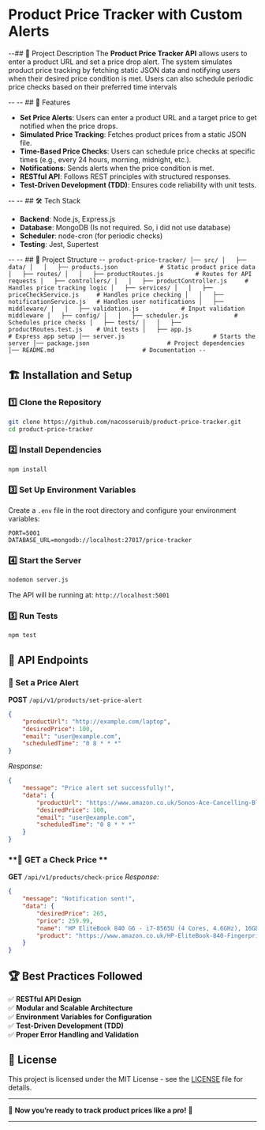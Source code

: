 # Product Price Tracker with Custom Alerts

--## 📌 Project Description
The **Product Price Tracker API** allows users to enter a product URL and set a price drop alert. The system simulates product price tracking by fetching static JSON data and notifying users when their desired price condition is met. Users can also schedule periodic price checks based on their preferred time intervals

--
-- ## 🚀 Features
- **Set Price Alerts**: Users can enter a product URL and a target price to get notified when the price drops.
- **Simulated Price Tracking**: Fetches product prices from a static JSON file.
- **Time-Based Price Checks**: Users can schedule price checks at specific times (e.g., every 24 hours, morning, midnight, etc.).
- **Notifications**: Sends alerts when the price condition is met.
- **RESTful API**: Follows REST principles with structured responses.
- **Test-Driven Development (TDD)**: Ensures code reliability with unit tests.

--
-- ## 🛠️ Tech Stack
- **Backend**: Node.js, Express.js
- **Database**: MongoDB (Is not required. So, i did not use database)
- **Scheduler**: node-cron (for periodic checks)
- **Testing**: Jest, Supertest

--
-- ## 📂 Project Structure
--```
product-price-tracker/
│── src/
│   ├── data/
│   │   ├── products.json            # Static product price data
│   ├── routes/
│   │   ├── productRoutes.js         # Routes for API requests
│   ├── controllers/
│   │   ├── productController.js     # Handles price tracking logic
│   ├── services/
│   │   ├── priceCheckService.js     # Handles price checking
│   │   ├── notificationService.js   # Handles user notifications
│   ├── middleware/
│   │   ├── validation.js            # Input validation middleware
│   ├── config/
│   │   ├── scheduler.js             # Schedules price checks
│   ├── tests/
│   │   ├── productRoutes.test.js    # Unit tests
│   ├── app.js                       # Express app setup
│── server.js                         # Starts the server
│── package.json                      # Project dependencies
│── README.md                         # Documentation
--```

## 🏗️ Installation and Setup
### **1️⃣ Clone the Repository**
```sh
git clone https://github.com/nacosseruib/product-price-tracker.git
cd product-price-tracker
```

### **2️⃣ Install Dependencies**
```sh
npm install
```

### **3️⃣ Set Up Environment Variables**
Create a `.env` file in the root directory and configure your environment variables:
```env
PORT=5001
DATABASE_URL=mongodb://localhost:27017/price-tracker
```

### **4️⃣ Start the Server**
```sh
nodemon server.js
```
The API will be running at: `http://localhost:5001`

### **5️⃣ Run Tests**
```sh
npm test
```

## 📡 API Endpoints
### **🔹 Set a Price Alert**
**POST** `/api/v1/products/set-price-alert`
```json
{
    "productUrl": "http://example.com/laptop",
    "desiredPrice": 100,
    "email": "user@example.com",
    "scheduledTime": "0 8 * * *"
}
```
_Response:_
```json
{
    "message": "Price alert set successfully!",
    "data": {
        "productUrl": "https://www.amazon.co.uk/Sonos-Ace-Cancelling-Bluetooth-Headphones-White/dp/B0D37R7X6Z/?_encoding=UTF8&pd_rd_w=LcyPT&content-id=amzn1.sym.cac358f1-91b6-4ef5-baf3-9844c55779e6&pf_rd_p=cac358f1-91b6-4ef5-baf3-9844c55779e6&pf_rd_r=S8GVS2TK03XFSZCQRY6S&pd_rd_wg=btCy2&pd_rd_r=0bd373bc-fe3a-4e54-a522-b575ade7787f&ref_=pd_hp_d_atf_dealz_cs&th=1",
        "desiredPrice": 100,
        "email": "user@example.com",
        "scheduledTime": "0 8 * * *"
    }
}
```

### **🔹 GET a Check Price **
**GET** `/api/v1/products/check-price`
_Response:_
```json
{
    "message": "Notification sent!",
    "data": {
        "desiredPrice": 265,
        "price": 259.99,
        "name": "HP EliteBook 840 G6 - i7-8565U (4 Cores, 4.6GHz), 16GB DDR4, 1TB NVMe, UHD Graphics, Fingerprint, SD & Smart Card reader, WIFI 5 & BT 4.2, UK keyboard Layout, Windows 11 Pro - 14” Ultrabook (Renewed)",
        "product": "https://www.amazon.co.uk/HP-EliteBook-840-Fingerprint-Ultrabook/dp/B0C1KMLT83/?_encoding=UTF8&pd_rd_w=CwV1E&content-id=amzn1.sym.a4ac6c4d-6ae7-4d95-b5e0-812c9dcfc72e%3Aamzn1.symc.fc11ad14-99c1-406b-aa77-051d0ba1aade&pf_rd_p=a4ac6c4d-6ae7-4d95-b5e0-812c9dcfc72e&pf_rd_r=S8GVS2TK03XFSZCQRY6S&pd_rd_wg=btCy2&pd_rd_r=0bd373bc-fe3a-4e54-a522-b575ade7787f&ref_=pd_hp_d_atf_ci_mcx_mr_ca_hp_atf_d"
    }
}
```


## 🏆 Best Practices Followed
✅ **RESTful API Design**  
✅ **Modular and Scalable Architecture**  
✅ **Environment Variables for Configuration**  
✅ **Test-Driven Development (TDD)**  
✅ **Proper Error Handling and Validation**  

## 📜 License
This project is licensed under the MIT License - see the [LICENSE](LICENSE) file for details.

---

🎉 **Now you’re ready to track product prices like a pro!** 🚀

---
